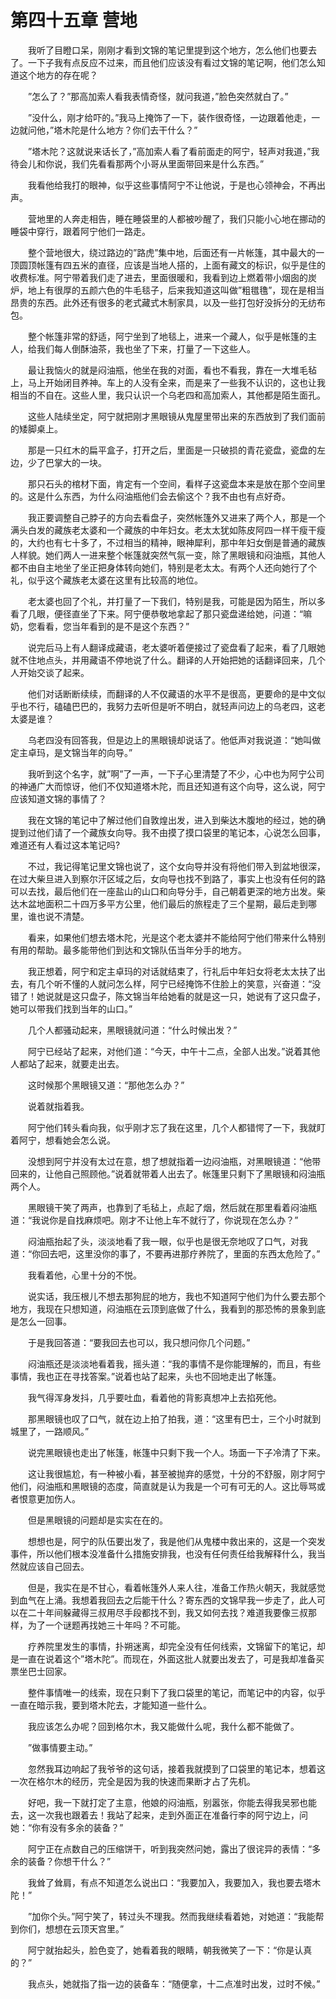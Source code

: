 # 第四十五章 营地


　　我听了目瞪口呆，刚刚才看到文锦的笔记里提到这个地方，怎么他们也要去了。一下子我有点反应不过来，而且他们应该没有看过文锦的笔记啊，他们怎么知道这个地方的存在呢？

　　”怎么了？”那高加索人看我表情奇怪，就问我道，”脸色突然就白了。”

　　”没什么，刚才给吓的。”我马上掩饰了一下，装作很奇怪，一边跟着他走，一边就问他，”塔木陀是什么地方？你们去干什么？”

　　”塔木陀？这就说来话长了，”高加索人看了看前面走的阿宁，轻声对我道，”我待会儿和你说，我们先看看那两个小哥从里面带回来是什么东西。”

　　我看他给我打的眼神，似乎这些事情阿宁不让他说，于是也心领神会，不再出声。

　　营地里的人奔走相告，睡在睡袋里的人都被吵醒了，我们只能小心地在挪动的睡袋中穿行，跟着阿宁他们一路走。

　　整个营地很大，绕过路边的”路虎”集中地，后面还有一片帐篷，其中最大的一顶圆顶帐篷有四五米的直径，应该是当地人搭的，上面有藏文的标识，似乎是住的收费标准。阿宁带着我们走了进去，里面很暖和，我看到边上燃着带小烟囱的炭炉，地上有很厚的五颜六色的牛毛毯子，后来我知道这叫做”粗氆氇”，现在是相当昂贵的东西。此外还有很多的老式藏式木制家具，以及一些打包好没拆分的无纺布包。

　　整个帐篷非常的舒适，阿宁坐到了地毯上，进来一个藏人，似乎是帐篷的主人，给我们每人倒酥油茶，我也坐了下来，打量了一下这些人。

　　最让我恼火的就是闷油瓶，他坐在我的对面，看也不看我，靠在一大堆毛毡上，马上开始闭目养神。车上的人没有全来，而是来了一些我不认识的，这也让我相当的不自在。这些人里，我只认识一个乌老四和高加索人，其他都是陌生面孔。

　　这些人陆续坐定，阿宁就把刚才黑眼镜从鬼屋里带出来的东西放到了我们面前的矮脚桌上。

　　那是一只红木的扁平盒子，打开之后，里面是一只破损的青花瓷盘，瓷盘的左边，少了巴掌大的一块。

　　那只石头的棺材下面，肯定有一个空间，看样子这瓷盘本来是放在那个空间里的。这是什么东西，为什么闷油瓶他们会去偷这个？我不由也有点好奇。

　　我正要调整自己脖子的方向去看盘子，突然帐篷外又进来了两个人，那是一个满头白发的藏族老太婆和一个藏族的中年妇女。老太太犹如陈皮阿四一样干瘦干瘦的，大约也有七十多了，不过相当的精神，眼神犀利，那中年妇女倒是普通的藏族人样貌。她们两人一进来整个帐篷就突然气氛一变，除了黑眼镜和闷油瓶，其他人都不由自主地坐了坐正把身体转向她们，特别是老太太。有两个人还向她行了个礼，似乎这个藏族老太婆在这里有比较高的地位。

　　老太婆也回了个礼，并打量了一下我们，特别是我，可能是因为陌生，所以多看了几眼，便径直坐了下来。阿宁便恭敬地拿起了那只瓷盘递给她，问道：“嘛奶，您看看，您当年看到的是不是这个东西？”

　　说完后马上有人翻译成藏语，老太婆听着便接过了瓷盘看了起来，看了几眼她就不住地点头，并用藏语不停地说了什么。翻译的人开始把她的话翻译回来，几个人开始交谈了起来。

　　他们对话断断续续，而翻译的人不仅藏语的水平不是很高，更要命的是中文似乎也不行，磕磕巴巴的，我努力去听但是听不明白，就轻声问边上的乌老四，这老太婆是谁？

　　乌老四没有回答我，但是边上的黑眼镜却说话了。他低声对我说道：“她叫做定主卓玛，是文锦当年的向导。”

　　我听到这个名字，就”啊”了一声，一下子心里清楚了不少，心中也为阿宁公司的神通广大而惊讶，他们不仅知道塔木陀，而且还知道有这个向导，这么说，阿宁应该知道文锦的事情了？

　　我在文锦的笔记中了解过他们自敦煌出发，进入到柴达木腹地的经过，她的确提到过他们请了一个藏族女向导。我不由摸了摸口袋里的笔记本，心说怎么回事，难道还有人看过这本笔记吗?

　　不过，我记得笔记里文锦也说了，这个女向导并没有将他们带入到盆地很深，在过大柴旦进入到察尔汗区域之后，女向导也找不到路了，事实上也没有任何的路可以去找，最后他们在一座盐山的山口和向导分手，自己朝着更深的地方出发。柴达木盆地面积二十四万多平方公里，他们最后的旅程走了三个星期，最后走到哪里，谁也说不清楚。

　　看来，如果他们想去塔木陀，光是这个老太婆并不能给阿宁他们带来什么特别有用的帮助。最多能带他们到达和文锦队伍当年分手的地方。

　　我正想着，阿宁和定主卓玛的对话就结束了，行礼后中年妇女将老太太扶了出去，有几个听不懂的人就问怎么样，阿宁已经掩饰不住脸上的笑意，兴奋道：“没错了！她说就是这只盘子，陈文锦当年给她看的就是这一只，她说有了这只盘子，她可以带我们找到当年的山口。”

　　几个人都骚动起来，黑眼镜就问道：“什么时候出发？”

　　阿宁已经站了起来，对他们道：“今天，中午十二点，全部人出发。”说着其他人都站了起来，就要走出去。

　　这时候那个黑眼镜又道：“那他怎么办？”

　　说着就指着我。

　　阿宁他们转头看向我，似乎刚才忘了我在这里，几个人都错愕了一下，我就盯着阿宁，想看她会怎么说。

　　没想到阿宁并没有太过在意，想了想就指着一边闷油瓶，对黑眼镜道：“他带回来的，让他自己照顾他。”说着就带着人出去了。帐篷里只剩下了黑眼镜和闷油瓶两个人。

　　黑眼镜干笑了两声，也靠到了毛毡上，点起了烟，然后就在那里看着闷油瓶道：“我说你是自找麻烦吧。刚才不让他上车不就行了，你说现在怎么办？”

　　闷油瓶抬起了头，淡淡地看了我一眼，似乎也是很无奈地叹了口气，对我道：“你回去吧，这里没你的事了，不要再进那疗养院了，里面的东西太危险了。”

　　我看着他，心里十分的不悦。

　　说实话，我压根儿不想去那狗屁的地方，我也不知道阿宁他们为什么要去那个地方，我现在只想知道，闷油瓶在云顶到底做了什么，我看到的那恐怖的景象到底是怎么一回事。

　　于是我回答道：“要我回去也可以，我只想问你几个问题。”

　　闷油瓶还是淡淡地看着我，摇头道：“我的事情不是你能理解的，而且，有些事情，我也正在寻找答案。”说着也站了起来，头也不回地走出了帐篷。

　　我气得浑身发抖，几乎要吐血，看着他的背影真想冲上去掐死他。

　　那黑眼镜也叹了口气，就在边上拍了拍我，道：“这里有巴士，三个小时就到城里了，一路顺风。”

　　说完黑眼镜也走出了帐篷，帐篷中只剩下我一个人。场面一下子冷清了下来。

　　这让我很尴尬，有一种被小看，甚至被抛弃的感觉，十分的不舒服，刚才阿宁他们，闷油瓶和黑眼镜的态度，简直就是认为我是一个可有可无的人。这比辱骂或者恨意更加伤人。

　　但是黑眼镜的问题却是实实在在的。

　　想想也是，阿宁的队伍要出发了，我是他们从鬼楼中救出来的，这是一个突发事件，所以他们根本没准备什么措施安排我，也没有任何责任给我解释什么，我当然就应该自己回去。

　　但是，我实在是不甘心，看着帐篷外人来人往，准备工作热火朝天，我就感觉到血气在上涌。我想着我回去之后能干什么？寄东西的文锦早我一步走了，此人可以在二十年间躲藏得三叔用尽手段都找不到，我又如何去找？难道我要像三叔那样，为了一个谜题再找她三十年吗？不可能。

　　疗养院里发生的事情，扑朔迷离，却完全没有任何线索，文锦留下的笔记，却是一直在说着这个”塔木陀”。而现在，外面这批人就要出发去了，可是我却准备买票坐巴士回家。

　　整件事情唯一的线索，现在只剩下了我口袋里的笔记，而笔记中的内容，似乎一直在暗示我，要到塔木陀去，才能知道一些什么。

　　我应该怎么办呢？回到格尔木，我又能做什么呢，我什么都不能做了。

　　”做事情要主动。”

　　忽然我耳边响起了我爷爷的这句话，接着我就摸到了口袋里的笔记本，想着这一次在格尔木的经历，完全是因为我的快速而果断才占了先机。

　　好吧，我一下就打定了主意，他娘的闷油瓶，别嚣张，你能去得我吴邪也能去，这一次我也跟着去！我站了起来，走到外面正在准备行李的阿宁边上，问她：“你有没有多余的装备？”

　　阿宁正在点数自己的压缩饼干，听到我突然问她，露出了很诧异的表情：“多余的装备？你想干什么？”

　　我耸了耸肩，有点不知道怎么说出口：“我要加入，我要加入，我也要去塔木陀！”

　　”加你个头。”阿宁笑了，转过头不理我。然而我继续看着她，对她道：“我能帮到你们，想想在云顶天宫里。”

　　阿宁就抬起头，脸色变了，她看着我的眼睛，朝我微笑了一下：“你是认真的？”

　　我点头，她就指了指一边的装备车：“随便拿，十二点准时出发，过时不候。”

